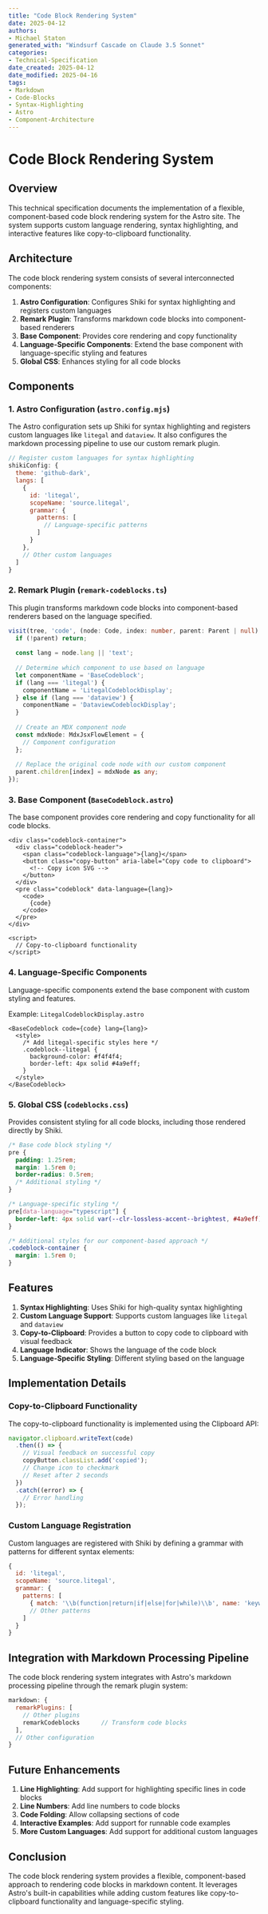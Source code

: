```yaml
---
title: "Code Block Rendering System"
date: 2025-04-12
authors: 
- Michael Staton
generated_with: "Windsurf Cascade on Claude 3.5 Sonnet"
categories: 
- Technical-Specification
date_created: 2025-04-12
date_modified: 2025-04-16
tags: 
- Markdown
- Code-Blocks
- Syntax-Highlighting
- Astro
- Component-Architecture
---
```


# Code Block Rendering System

## Overview

This technical specification documents the implementation of a flexible, component-based code block rendering system for the Astro site. The system supports custom language rendering, syntax highlighting, and interactive features like copy-to-clipboard functionality.

## Architecture

The code block rendering system consists of several interconnected components:

1. **Astro Configuration**: Configures Shiki for syntax highlighting and registers custom languages
2. **Remark Plugin**: Transforms markdown code blocks into component-based renderers
3. **Base Component**: Provides core rendering and copy functionality
4. **Language-Specific Components**: Extend the base component with language-specific styling and features
5. **Global CSS**: Enhances styling for all code blocks

## Components

### 1. Astro Configuration (`astro.config.mjs`)

The Astro configuration sets up Shiki for syntax highlighting and registers custom languages like `litegal` and `dataview`. It also configures the markdown processing pipeline to use our custom remark plugin.

```javascript
// Register custom languages for syntax highlighting
shikiConfig: {
  theme: 'github-dark',
  langs: [
    {
      id: 'litegal',
      scopeName: 'source.litegal',
      grammar: {
        patterns: [
          // Language-specific patterns
        ]
      }
    },
    // Other custom languages
  ]
}
```

### 2. Remark Plugin (`remark-codeblocks.ts`)

This plugin transforms markdown code blocks into component-based renderers based on the language specified.

```typescript
visit(tree, 'code', (node: Code, index: number, parent: Parent | null) => {
  if (!parent) return;
  
  const lang = node.lang || 'text';
  
  // Determine which component to use based on language
  let componentName = 'BaseCodeblock';
  if (lang === 'litegal') {
    componentName = 'LitegalCodeblockDisplay';
  } else if (lang === 'dataview') {
    componentName = 'DataviewCodeblockDisplay';
  }
  
  // Create an MDX component node
  const mdxNode: MdxJsxFlowElement = {
    // Component configuration
  };
  
  // Replace the original code node with our custom component
  parent.children[index] = mdxNode as any;
});
```

### 3. Base Component (`BaseCodeblock.astro`)

The base component provides core rendering and copy functionality for all code blocks.

```astro
<div class="codeblock-container">
  <div class="codeblock-header">
    <span class="codeblock-language">{lang}</span>
    <button class="copy-button" aria-label="Copy code to clipboard">
      <!-- Copy icon SVG -->
    </button>
  </div>
  <pre class="codeblock" data-language={lang}>
    <code>
      {code}
    </code>
  </pre>
</div>

<script>
  // Copy-to-clipboard functionality
</script>
```

### 4. Language-Specific Components

Language-specific components extend the base component with custom styling and features.

Example: `LitegalCodeblockDisplay.astro`
```astro
<BaseCodeblock code={code} lang={lang}>
  <style>
    /* Add litegal-specific styles here */
    .codeblock--litegal {
      background-color: #f4f4f4;
      border-left: 4px solid #4a9eff;
    }
  </style>
</BaseCodeblock>
```

### 5. Global CSS (`codeblocks.css`)

Provides consistent styling for all code blocks, including those rendered directly by Shiki.

```css
/* Base code block styling */
pre {
  padding: 1.25rem;
  margin: 1.5rem 0;
  border-radius: 0.5rem;
  /* Additional styling */
}

/* Language-specific styling */
pre[data-language="typescript"] {
  border-left: 4px solid var(--clr-lossless-accent--brightest, #4a9eff);
}

/* Additional styles for our component-based approach */
.codeblock-container {
  margin: 1.5rem 0;
}
```

## Features

1. **Syntax Highlighting**: Uses Shiki for high-quality syntax highlighting
2. **Custom Language Support**: Supports custom languages like `litegal` and `dataview`
3. **Copy-to-Clipboard**: Provides a button to copy code to clipboard with visual feedback
4. **Language Indicator**: Shows the language of the code block
5. **Language-Specific Styling**: Different styling based on the language

## Implementation Details

### Copy-to-Clipboard Functionality

The copy-to-clipboard functionality is implemented using the Clipboard API:

```javascript
navigator.clipboard.writeText(code)
  .then(() => {
    // Visual feedback on successful copy
    copyButton.classList.add('copied');
    // Change icon to checkmark
    // Reset after 2 seconds
  })
  .catch((error) => {
    // Error handling
  });
```

### Custom Language Registration

Custom languages are registered with Shiki by defining a grammar with patterns for different syntax elements:

```javascript
{
  id: 'litegal',
  scopeName: 'source.litegal',
  grammar: {
    patterns: [
      { match: '\\b(function|return|if|else|for|while)\\b', name: 'keyword.control.litegal' },
      // Other patterns
    ]
  }
}
```

## Integration with Markdown Processing Pipeline

The code block rendering system integrates with Astro's markdown processing pipeline through the remark plugin system:

```javascript
markdown: {
  remarkPlugins: [
    // Other plugins
    remarkCodeblocks      // Transform code blocks
  ],
  // Other configuration
}
```

## Future Enhancements

1. **Line Highlighting**: Add support for highlighting specific lines in code blocks
2. **Line Numbers**: Add line numbers to code blocks
3. **Code Folding**: Allow collapsing sections of code
4. **Interactive Examples**: Add support for runnable code examples
5. **More Custom Languages**: Add support for additional custom languages

## Conclusion

The code block rendering system provides a flexible, component-based approach to rendering code blocks in markdown content. It leverages Astro's built-in capabilities while adding custom features like copy-to-clipboard functionality and language-specific styling.
